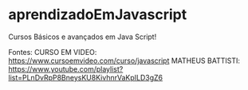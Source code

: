 # aprendizadoEmJavascript

Cursos Básicos e avançados em Java Script!

Fontes: 
CURSO EM VIDEO:
https://www.cursoemvideo.com/curso/javascript
MATHEUS BATTISTI:
https://www.youtube.com/playlist?list=PLnDvRpP8BneysKU8KivhnrVaKpILD3gZ6
